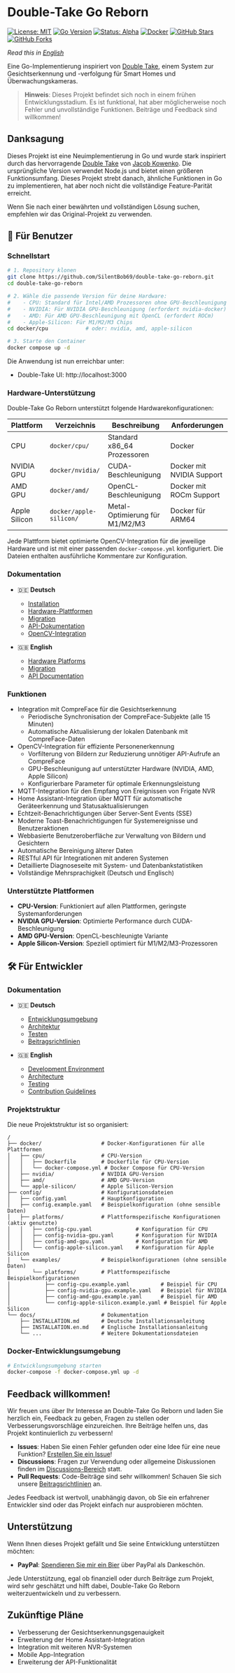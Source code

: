 # Double-Take Go Reborn

[![License: MIT](https://img.shields.io/badge/License-MIT-yellow.svg)](https://opensource.org/licenses/MIT)
[![Go Version](https://img.shields.io/badge/Go-1.24-blue.svg)](https://golang.org)
[![Status: Alpha](https://img.shields.io/badge/Status-Alpha-red.svg)]()
[![Docker](https://img.shields.io/badge/Docker-Required-blue.svg)]()
[![GitHub Stars](https://img.shields.io/github/stars/SilentBob69/double-take-go-reborn.svg?style=social)](https://github.com/SilentBob69/double-take-go-reborn/stargazers)
[![GitHub Forks](https://img.shields.io/github/forks/SilentBob69/double-take-go-reborn.svg?style=social)](https://github.com/SilentBob69/double-take-go-reborn/network/members)

*Read this in [English](README.en.md)*

Eine Go-Implementierung inspiriert von [Double Take](https://github.com/jakowenko/double-take), einem System zur Gesichtserkennung und -verfolgung für Smart Homes und Überwachungskameras.

> **Hinweis**: Dieses Projekt befindet sich noch in einem frühen Entwicklungsstadium. Es ist funktional, hat aber möglicherweise noch Fehler und unvollständige Funktionen. Beiträge und Feedback sind willkommen!

## Danksagung

Dieses Projekt ist eine Neuimplementierung in Go und wurde stark inspiriert durch das hervorragende [Double Take](https://github.com/jakowenko/double-take) von [Jacob Kowenko](https://github.com/jakowenko). Die ursprüngliche Version verwendet Node.js und bietet einen größeren Funktionsumfang. Dieses Projekt strebt danach, ähnliche Funktionen in Go zu implementieren, hat aber noch nicht die vollständige Feature-Parität erreicht.

Wenn Sie nach einer bewährten und vollständigen Lösung suchen, empfehlen wir das Original-Projekt zu verwenden.

## 📘 Für Benutzer

### Schnellstart

```bash
# 1. Repository klonen
git clone https://github.com/SilentBob69/double-take-go-reborn.git
cd double-take-go-reborn

# 2. Wähle die passende Version für deine Hardware:
#    - CPU: Standard für Intel/AMD Prozessoren ohne GPU-Beschleunigung
#    - NVIDIA: Für NVIDIA GPU-Beschleunigung (erfordert nvidia-docker)
#    - AMD: Für AMD GPU-Beschleunigung mit OpenCL (erfordert ROCm)
#    - Apple-Silicon: Für M1/M2/M3 Chips
cd docker/cpu            # oder: nvidia, amd, apple-silicon

# 3. Starte den Container
docker compose up -d
```

Die Anwendung ist nun erreichbar unter:
- Double-Take UI: http://localhost:3000

### Hardware-Unterstützung

Double-Take Go Reborn unterstützt folgende Hardwarekonfigurationen:

| Plattform | Verzeichnis | Beschreibung | Anforderungen |
|-----------|-------------|--------------|---------------|
| CPU | `docker/cpu/` | Standard x86_64 Prozessoren | Docker |
| NVIDIA GPU | `docker/nvidia/` | CUDA-Beschleunigung | Docker mit NVIDIA Support |
| AMD GPU | `docker/amd/` | OpenCL-Beschleunigung | Docker mit ROCm Support |
| Apple Silicon | `docker/apple-silicon/` | Metal-Optimierung für M1/M2/M3 | Docker für ARM64 |

Jede Plattform bietet optimierte OpenCV-Integration für die jeweilige Hardware und ist mit einer passenden `docker-compose.yml` konfiguriert. Die Dateien enthalten ausführliche Kommentare zur Konfiguration.

### Dokumentation

- 🇩🇪 **Deutsch**
  - [Installation](docs/INSTALLATION.md)
  - [Hardware-Plattformen](docs/PLATFORMS.md)
  - [Migration](docs/MIGRATION.md)
  - [API-Dokumentation](docs/API.md)
  - [OpenCV-Integration](docs/opencv-integration.md)
  
- 🇬🇧 **English**
  - [Hardware Platforms](docs/PLATFORMS.en.md)
  - [Migration](docs/MIGRATION.en.md)
  - [API Documentation](docs/API.en.md)

### Funktionen

- Integration mit CompreFace für die Gesichtserkennung
  - Periodische Synchronisation der CompreFace-Subjekte (alle 15 Minuten)
  - Automatische Aktualisierung der lokalen Datenbank mit CompreFace-Daten
- OpenCV-Integration für effiziente Personenerkennung
  - Vorfilterung von Bildern zur Reduzierung unnötiger API-Aufrufe an CompreFace
  - GPU-Beschleunigung auf unterstützter Hardware (NVIDIA, AMD, Apple Silicon)
  - Konfigurierbare Parameter für optimale Erkennungsleistung
- MQTT-Integration für den Empfang von Ereignissen von Frigate NVR
- Home Assistant-Integration über MQTT für automatische Geräteerkennung und Statusaktualisierungen
- Echtzeit-Benachrichtigungen über Server-Sent Events (SSE)
- Moderne Toast-Benachrichtigungen für Systemereignisse und Benutzeraktionen
- Webbasierte Benutzeroberfläche zur Verwaltung von Bildern und Gesichtern
- Automatische Bereinigung älterer Daten
- RESTful API für Integrationen mit anderen Systemen
- Detaillierte Diagnoseseite mit System- und Datenbankstatistiken
- Vollständige Mehrsprachigkeit (Deutsch und Englisch)

### Unterstützte Plattformen

- **CPU-Version**: Funktioniert auf allen Plattformen, geringste Systemanforderungen
- **NVIDIA GPU-Version**: Optimierte Performance durch CUDA-Beschleunigung
- **AMD GPU-Version**: OpenCL-beschleunigte Variante
- **Apple Silicon-Version**: Speziell optimiert für M1/M2/M3-Prozessoren

## 🛠 Für Entwickler

### Dokumentation

- 🇩🇪 **Deutsch**
  - [Entwicklungsumgebung](docs/DEVELOPMENT.md)
  - [Architektur](docs/ARCHITECTURE.md)
  - [Testen](docs/TESTING.md)
  - [Beitragsrichtlinien](CONTRIBUTING.md)
  
- 🇬🇧 **English**
  - [Development Environment](docs/DEVELOPMENT.en.md)
  - [Architecture](docs/ARCHITECTURE.en.md)
  - [Testing](docs/TESTING.en.md)
  - [Contribution Guidelines](CONTRIBUTING.en.md)

### Projektstruktur

Die neue Projektstruktur ist so organisiert:

```
/
├── docker/                   # Docker-Konfigurationen für alle Plattformen
│   ├── cpu/                  # CPU-Version
│   │   ├── Dockerfile        # Dockerfile für CPU-Version
│   │   └── docker-compose.yml # Docker Compose für CPU-Version
│   ├── nvidia/               # NVIDIA GPU-Version
│   ├── amd/                  # AMD GPU-Version 
│   └── apple-silicon/        # Apple Silicon-Version
├── config/                   # Konfigurationsdateien
│   ├── config.yaml           # Hauptkonfiguration
│   ├── config.example.yaml   # Beispielkonfiguration (ohne sensible Daten)
│   ├── platforms/            # Plattformspezifische Konfigurationen (aktiv genutzte)
│   │   ├── config-cpu.yaml              # Konfiguration für CPU
│   │   ├── config-nvidia-gpu.yaml       # Konfiguration für NVIDIA
│   │   ├── config-amd-gpu.yaml          # Konfiguration für AMD
│   │   └── config-apple-silicon.yaml    # Konfiguration für Apple Silicon
│   └── examples/             # Beispielkonfigurationen (ohne sensible Daten)
│       └── platforms/        # Plattformspezifische Beispielkonfigurationen
│           ├── config-cpu.example.yaml          # Beispiel für CPU
│           ├── config-nvidia-gpu.example.yaml   # Beispiel für NVIDIA
│           ├── config-amd-gpu.example.yaml      # Beispiel für AMD
│           └── config-apple-silicon.example.yaml # Beispiel für Apple Silicon
└── docs/                     # Dokumentation
    ├── INSTALLATION.md       # Deutsche Installationsanleitung
    ├── INSTALLATION.en.md    # Englische Installationsanleitung
    └── ...                   # Weitere Dokumentationsdateien
```

### Docker-Entwicklungsumgebung

```bash
# Entwicklungsumgebung starten
docker-compose -f docker-compose.yml up -d
```

## Feedback willkommen!

Wir freuen uns über Ihr Interesse an Double-Take Go Reborn und laden Sie herzlich ein, Feedback zu geben, Fragen zu stellen oder Verbesserungsvorschläge einzureichen. Ihre Beiträge helfen uns, das Projekt kontinuierlich zu verbessern!

- **Issues**: Haben Sie einen Fehler gefunden oder eine Idee für eine neue Funktion? [Erstellen Sie ein Issue](https://github.com/SilentBob69/double-take-go-reborn/issues/new)!
- **Discussions**: Fragen zur Verwendung oder allgemeine Diskussionen finden im [Discussions-Bereich](https://github.com/SilentBob69/double-take-go-reborn/discussions) statt.
- **Pull Requests**: Code-Beiträge sind sehr willkommen! Schauen Sie sich unsere [Beitragsrichtlinien](CONTRIBUTING.md) an.

Jedes Feedback ist wertvoll, unabhängig davon, ob Sie ein erfahrener Entwickler sind oder das Projekt einfach nur ausprobieren möchten.

## Unterstützung

Wenn Ihnen dieses Projekt gefällt und Sie seine Entwicklung unterstützen möchten:

- **PayPal**: [Spendieren Sie mir ein Bier](https://www.paypal.com/donate/?hosted_button_id=6FTKYDXJ7R7ZL) über PayPal als Dankeschön.

Jede Unterstützung, egal ob finanziell oder durch Beiträge zum Projekt, wird sehr geschätzt und hilft dabei, Double-Take Go Reborn weiterzuentwickeln und zu verbessern.

## Zukünftige Pläne

- Verbesserung der Gesichtserkennungsgenauigkeit
- Erweiterung der Home Assistant-Integration
- Integration mit weiteren NVR-Systemen
- Mobile App-Integration
- Erweiterung der API-Funktionalität
